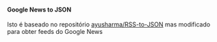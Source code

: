 #### Google News to JSON

Isto é baseado no repositório [ayusharma/RSS-to-JSON](https://github.com/ayusharma/RSS-to-JSON) mas modificado para
obter feeds do Google News 
